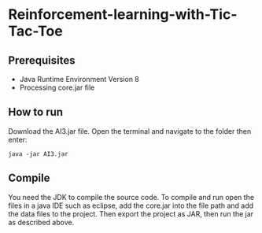 # Reinforcement-learning-with-Tic-Tac-Toe

## Prerequisites
* Java Runtime Environment Version 8
* Processing core.jar file

## How to run
Download the AI3.jar file.
Open the terminal and navigate to the folder then enter:
```
java -jar AI3.jar
```

## Compile
You need the JDK to compile the source code.
To compile and run open the files in a java IDE such as eclipse, add the core.jar into the file path and add the data files to the project. Then export the  project as JAR, then run the jar as described above.